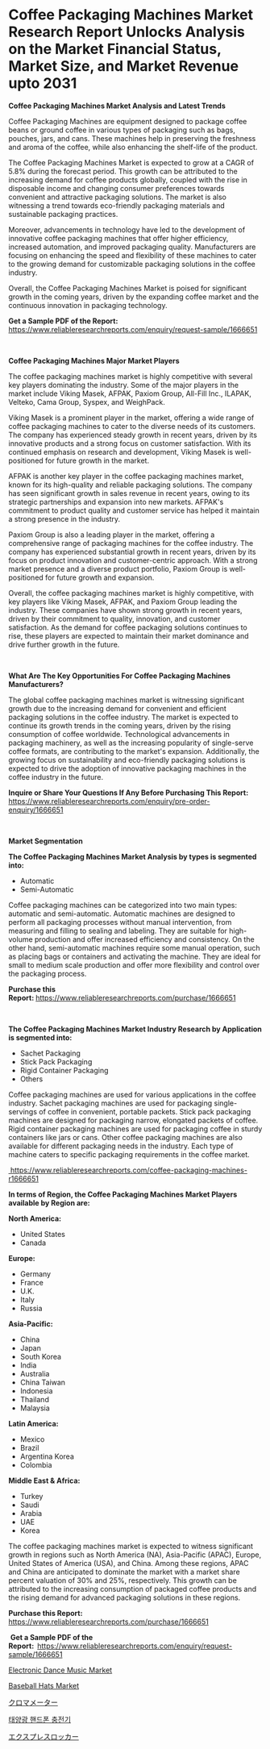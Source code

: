 <p><h1>Coffee Packaging Machines Market Research Report Unlocks Analysis on the Market Financial Status, Market Size, and Market Revenue upto 2031</h1></p><p><strong>Coffee Packaging Machines Market Analysis and Latest Trends</strong></p>
<p><p>Coffee Packaging Machines are equipment designed to package coffee beans or ground coffee in various types of packaging such as bags, pouches, jars, and cans. These machines help in preserving the freshness and aroma of the coffee, while also enhancing the shelf-life of the product.</p><p>The Coffee Packaging Machines Market is expected to grow at a CAGR of 5.8% during the forecast period. This growth can be attributed to the increasing demand for coffee products globally, coupled with the rise in disposable income and changing consumer preferences towards convenient and attractive packaging solutions. The market is also witnessing a trend towards eco-friendly packaging materials and sustainable packaging practices.</p><p>Moreover, advancements in technology have led to the development of innovative coffee packaging machines that offer higher efficiency, increased automation, and improved packaging quality. Manufacturers are focusing on enhancing the speed and flexibility of these machines to cater to the growing demand for customizable packaging solutions in the coffee industry.</p><p>Overall, the Coffee Packaging Machines Market is poised for significant growth in the coming years, driven by the expanding coffee market and the continuous innovation in packaging technology.</p></p>
<p><strong>Get a Sample PDF of the Report:&nbsp;</strong> <a href="https://www.reliableresearchreports.com/enquiry/request-sample/1666651">https://www.reliableresearchreports.com/enquiry/request-sample/1666651</a></p>
<p>&nbsp;</p>
<p><strong>Coffee Packaging Machines Major Market Players</strong></p>
<p><p>The coffee packaging machines market is highly competitive with several key players dominating the industry. Some of the major players in the market include Viking Masek, AFPAK, Paxiom Group, All-Fill Inc., ILAPAK, Velteko, Cama Group, Syspex, and WeighPack.</p><p>Viking Masek is a prominent player in the market, offering a wide range of coffee packaging machines to cater to the diverse needs of its customers. The company has experienced steady growth in recent years, driven by its innovative products and a strong focus on customer satisfaction. With its continued emphasis on research and development, Viking Masek is well-positioned for future growth in the market.</p><p>AFPAK is another key player in the coffee packaging machines market, known for its high-quality and reliable packaging solutions. The company has seen significant growth in sales revenue in recent years, owing to its strategic partnerships and expansion into new markets. AFPAK's commitment to product quality and customer service has helped it maintain a strong presence in the industry.</p><p>Paxiom Group is also a leading player in the market, offering a comprehensive range of packaging machines for the coffee industry. The company has experienced substantial growth in recent years, driven by its focus on product innovation and customer-centric approach. With a strong market presence and a diverse product portfolio, Paxiom Group is well-positioned for future growth and expansion.</p><p>Overall, the coffee packaging machines market is highly competitive, with key players like Viking Masek, AFPAK, and Paxiom Group leading the industry. These companies have shown strong growth in recent years, driven by their commitment to quality, innovation, and customer satisfaction. As the demand for coffee packaging solutions continues to rise, these players are expected to maintain their market dominance and drive further growth in the future.</p></p>
<p>&nbsp;</p>
<p><strong>What Are The Key Opportunities For Coffee Packaging Machines Manufacturers?</strong></p>
<p><p>The global coffee packaging machines market is witnessing significant growth due to the increasing demand for convenient and efficient packaging solutions in the coffee industry. The market is expected to continue its growth trends in the coming years, driven by the rising consumption of coffee worldwide. Technological advancements in packaging machinery, as well as the increasing popularity of single-serve coffee formats, are contributing to the market's expansion. Additionally, the growing focus on sustainability and eco-friendly packaging solutions is expected to drive the adoption of innovative packaging machines in the coffee industry in the future.</p></p>
<p><strong>Inquire or Share Your Questions If Any Before Purchasing This Report:</strong> <a href="https://www.reliableresearchreports.com/enquiry/pre-order-enquiry/1666651">https://www.reliableresearchreports.com/enquiry/pre-order-enquiry/1666651</a></p>
<p>&nbsp;</p>
<p><strong>Market Segmentation</strong></p>
<p><strong>The Coffee Packaging Machines Market Analysis by types is segmented into:</strong></p>
<p><ul><li>Automatic</li><li>Semi-Automatic</li></ul></p>
<p><p>Coffee packaging machines can be categorized into two main types: automatic and semi-automatic. Automatic machines are designed to perform all packaging processes without manual intervention, from measuring and filling to sealing and labeling. They are suitable for high-volume production and offer increased efficiency and consistency. On the other hand, semi-automatic machines require some manual operation, such as placing bags or containers and activating the machine. They are ideal for small to medium scale production and offer more flexibility and control over the packaging process.</p></p>
<p><strong>Purchase this Report:&nbsp;</strong><a href="https://www.reliableresearchreports.com/purchase/1666651">https://www.reliableresearchreports.com/purchase/1666651</a></p>
<p>&nbsp;</p>
<p><strong>The Coffee Packaging Machines Market Industry Research by Application is segmented into:</strong></p>
<p><ul><li>Sachet Packaging</li><li>Stick Pack Packaging</li><li>Rigid Container Packaging</li><li>Others</li></ul></p>
<p><p>Coffee packaging machines are used for various applications in the coffee industry. Sachet packaging machines are used for packaging single-servings of coffee in convenient, portable packets. Stick pack packaging machines are designed for packaging narrow, elongated packets of coffee. Rigid container packaging machines are used for packaging coffee in sturdy containers like jars or cans. Other coffee packaging machines are also available for different packaging needs in the industry. Each type of machine caters to specific packaging requirements in the coffee market.</p></p>
<p><a href="https://www.reliableresearchreports.com/coffee-packaging-machines-r1666651">&nbsp;https://www.reliableresearchreports.com/coffee-packaging-machines-r1666651</a></p>
<p><strong>In terms of Region, the Coffee Packaging Machines Market Players available by Region are:</strong></p>
<p>
    <p> <strong> North America: </strong>
        <ul>
            <li>United States</li>
            <li>Canada</li>
        </ul>
        </p> 
    <p> <strong> Europe: </strong>
        <ul>
            <li>Germany</li>
            <li>France</li>
            <li>U.K.</li>
            <li>Italy</li>
            <li>Russia</li>
        </ul>
        </p> 
    <p> <strong> Asia-Pacific: </strong>
        <ul>
            <li>China</li>
            <li>Japan</li>
            <li>South Korea</li>
            <li>India</li>
            <li>Australia</li>
            <li>China Taiwan</li>
            <li>Indonesia</li>
            <li>Thailand</li>
            <li>Malaysia</li>
        </ul>
        </p> 
    <p> <strong> Latin America: </strong>
        <ul>
            <li>Mexico</li>
            <li>Brazil</li>
            <li>Argentina Korea</li>
            <li>Colombia</li>
        </ul>
        </p> 
    <p> <strong> Middle East & Africa: </strong>
        <ul>
            <li>Turkey</li>
            <li>Saudi</li>
            <li>Arabia</li>
            <li>UAE</li>
            <li>Korea</li>
        </ul>
    </p>
    </p>
<p><p>The coffee packaging machines market is expected to witness significant growth in regions such as North America (NA), Asia-Pacific (APAC), Europe, United States of America (USA), and China. Among these regions, APAC and China are anticipated to dominate the market with a market share percent valuation of 30% and 25%, respectively. This growth can be attributed to the increasing consumption of packaged coffee products and the rising demand for advanced packaging solutions in these regions.</p></p>
<p><strong>Purchase this Report: </strong><a href="https://www.reliableresearchreports.com/purchase/1666651">https://www.reliableresearchreports.com/purchase/1666651</a></p>
<p>&nbsp;<strong>Get a Sample PDF of the Report:&nbsp;&nbsp;</strong><a href="https://www.reliableresearchreports.com/enquiry/request-sample/1666651">https://www.reliableresearchreports.com/enquiry/request-sample/1666651</a></p>
<p><strong></strong></p>
<p><p><a href="https://github.com/beatblasta/Market-Research-Report-List-3/blob/main/electronic-dance-music-market.md">Electronic Dance Music Market</a></p><p><a href="https://www.linkedin.com/pulse/baseball-hats-market-analysis-its-cagr-segmentation-global-lm33f">Baseball Hats Market</a></p><p><a href="https://github.com/cbigkbh02719/Market-Research-Report-List-2/blob/main/483574753292.md">クロマメーター</a></p><p><a href="https://medium.com/@fredajerde/%ED%83%9C%EC%96%91%EC%A0%84%EC%A7%80-%ED%9C%B4%EB%8C%80%EC%A0%84%ED%99%94-%EC%B6%A9%EC%A0%84%EA%B8%B0-%EC%8B%9C%EC%9E%A5-%EC%A0%90%EC%9C%A0%EC%9C%A8-%EB%B3%80%ED%99%94-%EB%B0%8F-%EC%8B%9C%EC%9E%A5-%EC%84%B1%EC%9E%A5-%ED%8A%B8%EB%A0%8C%EB%93%9C-2024%EB%85%84-2031%EB%85%84-c4c41be36050">태양광 핸드폰 충전기</a></p><p><a href="https://medium.com/@elishelacruz56456/%E3%82%A8%E3%82%AF%E3%82%B9%E3%83%97%E3%83%AC%E3%82%B9%E3%83%AD%E3%83%83%E3%82%AB%E3%83%BC%E3%83%9E%E3%83%BC%E3%82%B1%E3%83%83%E3%83%88%E3%81%AE%E3%82%B7%E3%82%A7%E3%82%A2%E9%80%B2%E5%8C%96%E3%81%A8%E5%B8%82%E5%A0%B4%E6%88%90%E9%95%B7%E3%83%88%E3%83%AC%E3%83%B3%E3%83%892024%E5%B9%B4%E3%81%8B%E3%82%892031%E5%B9%B4%E3%81%BE%E3%81%A7-08e8ca1cc2ae">エクスプレスロッカー</a></p></p>